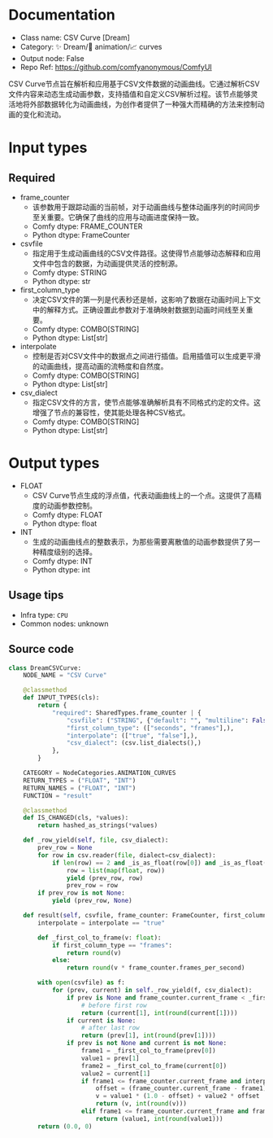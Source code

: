 
# Documentation
- Class name: CSV Curve [Dream]
- Category: ✨ Dream/🎥 animation/📈 curves
- Output node: False
- Repo Ref: https://github.com/comfyanonymous/ComfyUI

CSV Curve节点旨在解析和应用基于CSV文件数据的动画曲线。它通过解析CSV文件内容来动态生成动画参数，支持插值和自定义CSV解析过程。该节点能够灵活地将外部数据转化为动画曲线，为创作者提供了一种强大而精确的方法来控制动画的变化和流动。

# Input types
## Required
- frame_counter
    - 该参数用于跟踪动画的当前帧，对于动画曲线与整体动画序列的时间同步至关重要。它确保了曲线的应用与动画进度保持一致。
    - Comfy dtype: FRAME_COUNTER
    - Python dtype: FrameCounter
- csvfile
    - 指定用于生成动画曲线的CSV文件路径。这使得节点能够动态解释和应用文件中包含的数据，为动画提供灵活的控制源。
    - Comfy dtype: STRING
    - Python dtype: str
- first_column_type
    - 决定CSV文件的第一列是代表秒还是帧，这影响了数据在动画时间上下文中的解释方式。正确设置此参数对于准确映射数据到动画时间线至关重要。
    - Comfy dtype: COMBO[STRING]
    - Python dtype: List[str]
- interpolate
    - 控制是否对CSV文件中的数据点之间进行插值。启用插值可以生成更平滑的动画曲线，提高动画的流畅度和自然度。
    - Comfy dtype: COMBO[STRING]
    - Python dtype: List[str]
- csv_dialect
    - 指定CSV文件的方言，使节点能够准确解析具有不同格式约定的文件。这增强了节点的兼容性，使其能处理各种CSV格式。
    - Comfy dtype: COMBO[STRING]
    - Python dtype: List[str]

# Output types
- FLOAT
    - CSV Curve节点生成的浮点值，代表动画曲线上的一个点。这提供了高精度的动画参数控制。
    - Comfy dtype: FLOAT
    - Python dtype: float
- INT
    - 生成的动画曲线点的整数表示，为那些需要离散值的动画参数提供了另一种精度级别的选择。
    - Comfy dtype: INT
    - Python dtype: int


## Usage tips
- Infra type: `CPU`
- Common nodes: unknown


## Source code
```python
class DreamCSVCurve:
    NODE_NAME = "CSV Curve"

    @classmethod
    def INPUT_TYPES(cls):
        return {
            "required": SharedTypes.frame_counter | {
                "csvfile": ("STRING", {"default": "", "multiline": False}),
                "first_column_type": (["seconds", "frames"],),
                "interpolate": (["true", "false"],),
                "csv_dialect": (csv.list_dialects(),)
            },
        }

    CATEGORY = NodeCategories.ANIMATION_CURVES
    RETURN_TYPES = ("FLOAT", "INT")
    RETURN_NAMES = ("FLOAT", "INT")
    FUNCTION = "result"

    @classmethod
    def IS_CHANGED(cls, *values):
        return hashed_as_strings(*values)

    def _row_yield(self, file, csv_dialect):
        prev_row = None
        for row in csv.reader(file, dialect=csv_dialect):
            if len(row) == 2 and _is_as_float(row[0]) and _is_as_float(row[1]):
                row = list(map(float, row))
                yield (prev_row, row)
                prev_row = row
        if prev_row is not None:
            yield (prev_row, None)

    def result(self, csvfile, frame_counter: FrameCounter, first_column_type, interpolate, csv_dialect):
        interpolate = interpolate == "true"

        def _first_col_to_frame(v: float):
            if first_column_type == "frames":
                return round(v)
            else:
                return round(v * frame_counter.frames_per_second)

        with open(csvfile) as f:
            for (prev, current) in self._row_yield(f, csv_dialect):
                if prev is None and frame_counter.current_frame < _first_col_to_frame(current[0]):
                    # before first row
                    return (current[1], int(round(current[1])))
                if current is None:
                    # after last row
                    return (prev[1], int(round(prev[1])))
                if prev is not None and current is not None:
                    frame1 = _first_col_to_frame(prev[0])
                    value1 = prev[1]
                    frame2 = _first_col_to_frame(current[0])
                    value2 = current[1]
                    if frame1 <= frame_counter.current_frame and interpolate and frame2 > frame_counter.current_frame:
                        offset = (frame_counter.current_frame - frame1) / float(frame2 - frame1)
                        v = value1 * (1.0 - offset) + value2 * offset
                        return (v, int(round(v)))
                    elif frame1 <= frame_counter.current_frame and frame2 > frame_counter.current_frame:
                        return (value1, int(round(value1)))
        return (0.0, 0)

```
